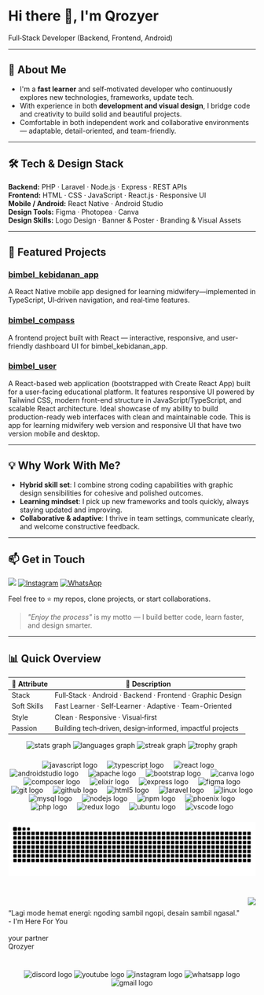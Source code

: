 # Hi there 👋, I'm **Qrozyer**

Full‑Stack Developer (Backend, Frontend, Android)

---

## 🚀 About Me

- I'm a **fast learner** and self‑motivated developer who continuously explores new technologies, frameworks, update tech.
- With experience in both **development and visual design**, I bridge code and creativity to build solid and beautiful projects.
- Comfortable in both independent work and collaborative environments — adaptable, detail-oriented, and team-friendly.

---

## 🛠️ Tech & Design Stack

**Backend:** PHP · Laravel · Node.js · Express · REST APIs  
**Frontend:** HTML · CSS · JavaScript · React.js · Responsive UI  
**Mobile / Android:** React Native · Android Studio  
**Design Tools:** Figma · Photopea · Canva  
**Design Skills:** Logo Design · Banner & Poster · Branding & Visual Assets  

---

## 🌟 Featured Projects

### [bimbel_kebidanan_app](https://github.com/Qrozyer/bimbel_kebidanan_app)  
A React Native mobile app designed for learning midwifery—implemented in TypeScript, UI‑driven navigation, and real‑time features.

### [bimbel_compass](https://github.com/Qrozyer/bimbel_compass)  
A frontend project built with React — interactive, responsive, and user-friendly dashboard UI for bimbel_kebidanan_app.

### [bimbel_user](https://github.com/Qrozyer/bimbel_user)  
A React-based web application (bootstrapped with Create React App) built for a user-facing educational platform. It features responsive UI powered by Tailwind CSS, modern front-end structure in JavaScript/TypeScript, and scalable React architecture. Ideal showcase of my ability to build production-ready web interfaces with clean and maintainable code. This is app for learning midwifery web version and responsive UI that have two version mobile and desktop.

---

## 💡 Why Work With Me?

- **Hybrid skill set**: I combine strong coding capabilities with graphic design sensibilities for cohesive and polished outcomes.
- **Learning mindset**: I pick up new frameworks and tools quickly, always staying updated and improving.
- **Collaborative & adaptive**: I thrive in team settings, communicate clearly, and welcome constructive feedback.

---

## 📫 Get in Touch

<p align="left">
  <a href="mailto:fandyahmad25@gmail.com"><img src="https://img.shields.io/badge/-Email‑Me‑D14836?style=for-the-badge&logo=gmail&logoColor=white" /></a>
  <a href="https://instagram.com/qrozyer"><img src="https://img.shields.io/badge/-Instagram‑E4405F?style=for-the-badge&logo=instagram&logoColor=white" alt="Instagram" /></a>
  <a href="https://wa.me/6289659882857"><img src="https://img.shields.io/badge/-WhatsApp‑25D366?style=for-the-badge&logo=whatsapp&logoColor=white" alt="WhatsApp" /></a>
</p>

Feel free to ⭐ my repos, clone projects, or start collaborations.  
> *"Enjoy the process"* is my motto — I build better code, learn faster, and design smarter.

---

## 📊 Quick Overview

| 🧩 Attribute          | 📝 Description                                               |
|----------------------|-------------------------------------------------------------|
| Stack                | Full‑Stack · Android · Backend · Frontend · Graphic Design   |
| Soft Skills          | Fast Learner · Self‑Learner · Adaptive · Team-Oriented      |
| Style                | Clean · Responsive · Visual‑first                            |
| Passion              | Building tech‑driven, design‑informed, impactful projects   |

<div align="center">
  <img src="https://github-readme-stats.vercel.app/api?username=Qrozyer&hide_title=false&hide_rank=false&show_icons=true&include_all_commits=true&count_private=true&disable_animations=false&theme=radical&locale=en&hide_border=false&order=1" height="150" alt="stats graph"  />
  <img src="https://github-readme-stats.vercel.app/api/top-langs?username=Qrozyer&locale=en&hide_title=false&layout=compact&card_width=320&langs_count=5&theme=radical&hide_border=false&order=2" height="150" alt="languages graph"  />
  <img src="https://streak-stats.demolab.com?user=Qrozyer&locale=en&mode=daily&theme=radical&hide_border=false&border_radius=5&order=3" height="150" alt="streak graph"  />
  <img src="https://github-profile-trophy.vercel.app?username=Qrozyer&theme=dracula&column=-1&row=1&margin-w=8&margin-h=8&no-bg=false&no-frame=false&order=4" height="150" alt="trophy graph"  />
</div>

###

<div align="center">
  <img src="https://cdn.jsdelivr.net/gh/devicons/devicon/icons/javascript/javascript-original.svg" height="40" alt="javascript logo"  />
  <img width="12" />
  <img src="https://cdn.jsdelivr.net/gh/devicons/devicon/icons/typescript/typescript-original.svg" height="40" alt="typescript logo"  />
  <img width="12" />
  <img src="https://cdn.jsdelivr.net/gh/devicons/devicon/icons/react/react-original.svg" height="40" alt="react logo"  />
  <img width="12" />
  <img src="https://cdn.jsdelivr.net/gh/devicons/devicon/icons/androidstudio/androidstudio-original.svg" height="40" alt="androidstudio logo"  />
  <img width="12" />
  <img src="https://cdn.jsdelivr.net/gh/devicons/devicon/icons/apache/apache-original.svg" height="40" alt="apache logo"  />
  <img width="12" />
  <img src="https://cdn.jsdelivr.net/gh/devicons/devicon/icons/bootstrap/bootstrap-original.svg" height="40" alt="bootstrap logo"  />
  <img width="12" />
  <img src="https://cdn.jsdelivr.net/gh/devicons/devicon/icons/canva/canva-original.svg" height="40" alt="canva logo"  />
  <img width="12" />
  <img src="https://cdn.jsdelivr.net/gh/devicons/devicon/icons/composer/composer-original.svg" height="40" alt="composer logo"  />
  <img width="12" />
  <img src="https://cdn.jsdelivr.net/gh/devicons/devicon/icons/elixir/elixir-original.svg" height="40" alt="elixir logo"  />
  <img width="12" />
  <img src="https://cdn.jsdelivr.net/gh/devicons/devicon/icons/express/express-original.svg" height="40" alt="express logo"  />
  <img width="12" />
  <img src="https://cdn.jsdelivr.net/gh/devicons/devicon/icons/figma/figma-original.svg" height="40" alt="figma logo"  />
  <img width="12" />
  <img src="https://cdn.jsdelivr.net/gh/devicons/devicon/icons/git/git-original.svg" height="40" alt="git logo"  />
  <img width="12" />
  <img src="https://cdn.jsdelivr.net/gh/devicons/devicon/icons/github/github-original.svg" height="40" alt="github logo"  />
  <img width="12" />
  <img src="https://cdn.jsdelivr.net/gh/devicons/devicon/icons/html5/html5-original.svg" height="40" alt="html5 logo"  />
  <img width="12" />
  <img src="https://cdn.jsdelivr.net/gh/devicons/devicon/icons/laravel/laravel-original.svg" height="40" alt="laravel logo"  />
  <img width="12" />
  <img src="https://cdn.jsdelivr.net/gh/devicons/devicon/icons/linux/linux-original.svg" height="40" alt="linux logo"  />
  <img width="12" />
  <img src="https://cdn.jsdelivr.net/gh/devicons/devicon/icons/mysql/mysql-original.svg" height="40" alt="mysql logo"  />
  <img width="12" />
  <img src="https://cdn.jsdelivr.net/gh/devicons/devicon/icons/nodejs/nodejs-original.svg" height="40" alt="nodejs logo"  />
  <img width="12" />
  <img src="https://cdn.jsdelivr.net/gh/devicons/devicon/icons/npm/npm-original-wordmark.svg" height="40" alt="npm logo"  />
  <img width="12" />
  <img src="https://cdn.jsdelivr.net/gh/devicons/devicon/icons/phoenix/phoenix-original.svg" height="40" alt="phoenix logo"  />
  <img width="12" />
  <img src="https://cdn.jsdelivr.net/gh/devicons/devicon/icons/php/php-original.svg" height="40" alt="php logo"  />
  <img width="12" />
  <img src="https://cdn.jsdelivr.net/gh/devicons/devicon/icons/redux/redux-original.svg" height="40" alt="redux logo"  />
  <img width="12" />
  <img src="https://cdn.simpleicons.org/ubuntu/E95420" height="40" alt="ubuntu logo"  />
  <img width="12" />
  <img src="https://cdn.jsdelivr.net/gh/devicons/devicon/icons/vscode/vscode-original.svg" height="40" alt="vscode logo"  />
</div>

###

<img src="https://raw.githubusercontent.com/Qrozyer/Qrozyer/output/snake.svg" alt="Snake animation" />

###



<br clear="both">

<img align="right" height="120" src="https://media1.giphy.com/media/v1.Y2lkPTc5MGI3NjExMnA1YWdwNHJqYWVwbnRtdXA5cjZjYXlyYmJqYm9mNjY2bnhsa3ppZyZlcD12MV9pbnRlcm5hbF9naWZfYnlfaWQmY3Q9Zw/mTPjPA6SSXgTsnZ1Dh/giphy.gif"  />

###

<p align="left">“Lagi mode hemat energi: ngoding sambil ngopi, desain sambil ngasal."<br>- I'm Here For You<br><br>your partner<br>Qrozyer</p>

###

<br clear="both">

<div align="center">
  <img src="https://raw.githubusercontent.com/maurodesouza/profile-readme-generator/master/src/assets/icons/social/discord/default.svg" width="60" height="40" alt="discord logo"  />
  <img src="https://raw.githubusercontent.com/maurodesouza/profile-readme-generator/master/src/assets/icons/social/youtube/default.svg" width="60" height="40" alt="youtube logo"  />
  <img src="https://raw.githubusercontent.com/maurodesouza/profile-readme-generator/master/src/assets/icons/social/instagram/default.svg" width="60" height="40" alt="instagram logo"  />
  <img src="https://raw.githubusercontent.com/maurodesouza/profile-readme-generator/master/src/assets/icons/social/whatsapp/default.svg" width="60" height="40" alt="whatsapp logo"  />
  <img src="https://raw.githubusercontent.com/maurodesouza/profile-readme-generator/master/src/assets/icons/social/gmail/default.svg" width="60" height="40" alt="gmail logo"  />
</div>

###